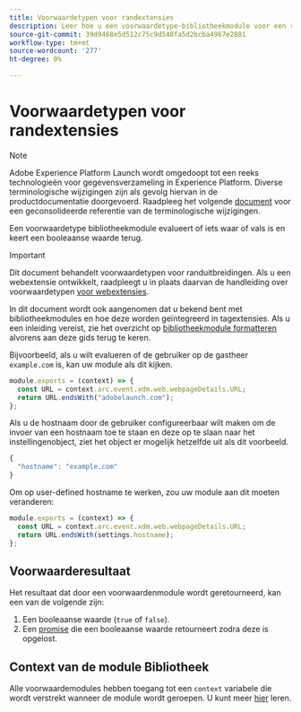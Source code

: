 ```yaml
---
title: Voorwaardetypen voor randextensies
description: Leer hoe u een voorwaardetype-bibliotheekmodule voor een randuitbreiding in Adobe Experience Platform definieert.
source-git-commit: 39d9468e5d512c75c9d540fa5d2bcba4967e2881
workflow-type: tm+mt
source-wordcount: '277'
ht-degree: 0%

---
```


# Voorwaardetypen voor randextensies

>[!NOTE]
>
> Adobe Experience Platform Launch wordt omgedoopt tot een reeks technologieën voor gegevensverzameling in Experience Platform. Diverse terminologische wijzigingen zijn als gevolg hiervan in de productdocumentatie doorgevoerd. Raadpleeg het volgende [document](../../term-updates.md) voor een geconsolideerde referentie van de terminologische wijzigingen.

Een voorwaardetype bibliotheekmodule evalueert of iets waar of vals is en keert een booleaanse waarde terug.

>[!IMPORTANT]
>
>Dit document behandelt voorwaardetypen voor randuitbreidingen. Als u een webextensie ontwikkelt, raadpleegt u in plaats daarvan de handleiding over voorwaardetypen [voor webextensies](../web/condition-types.md).
>
>In dit document wordt ook aangenomen dat u bekend bent met bibliotheekmodules en hoe deze worden geïntegreerd in tagextensies. Als u een inleiding vereist, zie het overzicht op [bibliotheekmodule formatteren](./format.md) alvorens aan deze gids terug te keren.

Bijvoorbeeld, als u wilt evalueren of de gebruiker op de gastheer `example.com` is, kan uw module als dit kijken.

```js
module.exports = (context) => {
  const URL = context.arc.event.xdm.web.webpageDetails.URL;
  return URL.endsWith("adobelaunch.com");
};
```

Als u de hostnaam door de gebruiker configureerbaar wilt maken om de invoer van een hostnaam toe te staan en deze op te slaan naar het instellingenobject, ziet het object er mogelijk hetzelfde uit als dit voorbeeld.

```js
{
  "hostname": "example.com"
}
```

Om op user-defined hostname te werken, zou uw module aan dit moeten veranderen:

```js
module.exports = (context) => {
  const URL = context.arc.event.xdm.web.webpageDetails.URL;
  return URL.endsWith(settings.hostname);
};
```

## Voorwaarderesultaat

Het resultaat dat door een voorwaardenmodule wordt geretourneerd, kan een van de volgende zijn:

1. Een booleaanse waarde (`true` of `false`).
1. Een [promise](https://developer.mozilla.org/en-US/docs/Web/JavaScript/Reference/Global_Objects/Promise) die een booleaanse waarde retourneert zodra deze is opgelost.

## Context van de module Bibliotheek

Alle voorwaardemodules hebben toegang tot een `context` variabele die wordt verstrekt wanneer de module wordt geroepen. U kunt meer [hier](./context.md) leren.
